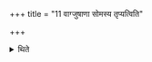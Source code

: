 +++
title = "11 वाग्जुषाणा सोमस्य तृप्यत्विति"

+++

<details><summary>थिते</summary>

वाग्जुषाणा सोमस्य तृप्यत्विति सर्वसोमानां भक्षणमेके समामनन्ति ११
</details>
